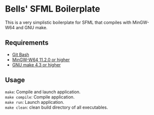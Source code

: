 # Bells' SFML Boilerplate

This is a very simplistic boilerplate for SFML that compiles with MinGW-W64 and GNU make.

## Requirements

- [Git Bash](https://git-scm.com/)
- [MinGW-W64 11.2.0 or higher](https://www.mingw-w64.org/)
- [GNU make 4.3 or higher](https://www.gnu.org/software/make/)

## Usage

`make`: Compile and launch application.<br>
`make compile`: Compile application.<br>
`make run`: Launch application.<br>
`make clean`: clean build directory of all executables.<br>